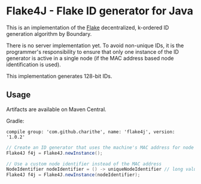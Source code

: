 Flake4J - Flake ID generator for Java
======================================

This is an implementation of the [Flake](https://github.com/boundary/flake) decentralized, k-ordered ID generation algorithm by Boundary.

There is no server implementation yet. To avoid non-unique IDs, it is the programmer's responsibility to  ensure that only one instance of the ID generator is active in a 
single node (if the MAC address based node identification is used). 

This implementation generates 128-bit IDs.

Usage
-----

Artifacts are available on Maven Central.

Gradle:

```
compile group: 'com.github.charithe', name: 'flake4j', version: '1.0.2'
```


```java
// Create an ID generator that uses the machine's MAC address for node identification
Flake4J f4j = Flake4J.newInstance();

// Use a custom node identifier instead of the MAC address
NodeIdentifier nodeIdentifier = () -> uniqueNodeIdentifier // long value
Flake4J f4j = Flake4J.newInstance(nodeIdentifier);
```

